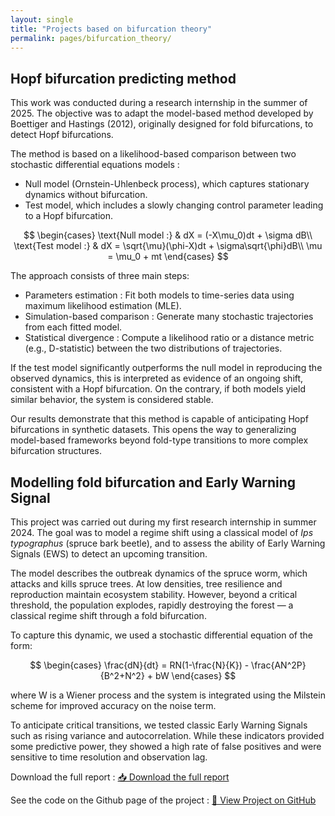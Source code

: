 ```yaml
---
layout: single
title: "Projects based on bifurcation theory"
permalink: pages/bifurcation_theory/
---
```


<!-- Load MathJax -->
<script src="https://polyfill.io/v3/polyfill.min.js?features=es6"></script>
<script id="MathJax-script" async
  src="https://cdn.jsdelivr.net/npm/mathjax@3/es5/tex-mml-chtml.js">
</script>

## Hopf bifurcation predicting method

This work was conducted during a research internship in the summer of 2025. The objective was to adapt the model-based method developed by Boettiger and Hastings (2012), originally designed for fold bifurcations, to detect Hopf bifurcations.

The method is based on a likelihood-based comparison between two stochastic differential equations models :
  - Null model (Ornstein-Uhlenbeck process), which captures stationary dynamics without bifurcation.
  - Test model, which includes a slowly changing control parameter leading to a Hopf bifurcation.

$$
\begin{cases}
\text{Null model :} & dX = (-X\mu_0)dt + \sigma dB\\
\text{Test model :} & dX = \sqrt{\mu}(\phi-X)dt + \sigma\sqrt{\phi}dB\\
\mu = \mu_0 + mt
\end{cases}
$$

The approach consists of three main steps:
  - Parameters estimation : Fit both models to time-series data using maximum likelihood estimation (MLE).
  - Simulation-based comparison : Generate many stochastic trajectories from each fitted model.
  - Statistical divergence : Compute a likelihood ratio or a distance metric (e.g., D-statistic) between the two distributions of trajectories.

If the test model significantly outperforms the null model in reproducing the observed dynamics, this is interpreted as evidence of an ongoing shift, consistent with a Hopf bifurcation. On the contrary, if both models yield similar behavior, the system is considered stable.

Our results demonstrate that this method is capable of anticipating Hopf bifurcations in synthetic datasets. This opens the way to generalizing model-based frameworks beyond fold-type transitions to more complex bifurcation structures.

## Modelling fold bifurcation and Early Warning Signal

This project was carried out during my first research internship in summer 2024. The goal was to model a regime shift using a classical model of *Ips typographus* (spruce bark beetle), and to assess the ability of Early Warning Signals (EWS) to detect an upcoming transition.

The model describes the outbreak dynamics of the spruce worm, which attacks and kills spruce trees. At low densities, tree resilience and reproduction maintain ecosystem stability. However, beyond a critical threshold, the population explodes, rapidly destroying the forest — a classical regime shift through a fold bifurcation.

To capture this dynamic, we used a stochastic differential equation of the form:

$$
\begin{cases}
\frac{dN}{dt} = RN(1-\frac{N}{K}) - \frac{AN^2P}{B^2+N^2} + bW
\end{cases}
$$

where W​ is a Wiener process and the system is integrated using the Milstein scheme for improved accuracy on the noise term.

To anticipate critical transitions, we tested classic Early Warning Signals such as rising variance and autocorrelation. While these indicators provided some predictive power, they showed a high rate of false positives and were sensitive to time resolution and observation lag.

Download the full report : <a href="/assets/fold_bifurcation.pdf" class="btn btn--primary" target="_blank">📥 Download the full report</a>

See the code on the Github page of the project : <a href="https://github.com/JulesMalavieille/fold_bifurcation_EWS" class="btn btn--primary" target="_blank">🔗 View Project on GitHub</a> 

